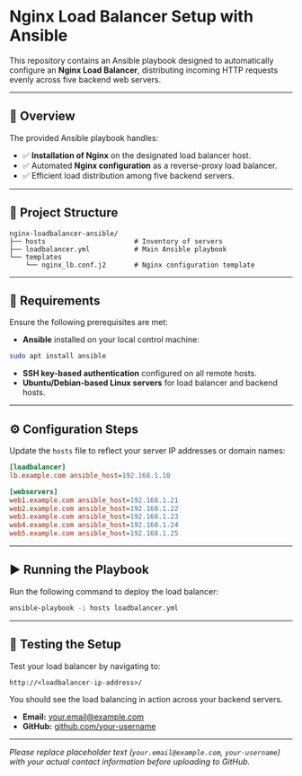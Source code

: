 
# Nginx Load Balancer Setup with Ansible

This repository contains an Ansible playbook designed to automatically configure an **Nginx Load Balancer**, distributing incoming HTTP requests evenly across five backend web servers.

---

## 📌 Overview

The provided Ansible playbook handles:

- ✅ **Installation of Nginx** on the designated load balancer host.
- ✅ Automated **Nginx configuration** as a reverse-proxy load balancer.
- ✅ Efficient load distribution among five backend servers.

---

## 🚀 Project Structure

```
nginx-loadbalancer-ansible/
├── hosts                      # Inventory of servers
├── loadbalancer.yml           # Main Ansible playbook
└── templates
    └── nginx_lb.conf.j2       # Nginx configuration template
```

---

## 🔧 Requirements

Ensure the following prerequisites are met:

- **Ansible** installed on your local control machine:

```bash
sudo apt install ansible
```

- **SSH key-based authentication** configured on all remote hosts.
- **Ubuntu/Debian-based Linux servers** for load balancer and backend hosts.

---

## ⚙️ Configuration Steps

Update the `hosts` file to reflect your server IP addresses or domain names:

```ini
[loadbalancer]
lb.example.com ansible_host=192.168.1.10

[webservers]
web1.example.com ansible_host=192.168.1.21
web2.example.com ansible_host=192.168.1.22
web3.example.com ansible_host=192.168.1.23
web4.example.com ansible_host=192.168.1.24
web5.example.com ansible_host=192.168.1.25
```

---

## ▶️ Running the Playbook

Run the following command to deploy the load balancer:

```bash
ansible-playbook -i hosts loadbalancer.yml
```

---

## 🧪 Testing the Setup

Test your load balancer by navigating to:

```
http://<loadbalancer-ip-address>/
```

You should see the load balancing in action across your backend servers.



- **Email:** your.email@example.com  
- **GitHub:** [github.com/your-username](https://github.com/your-username)

---

*Please replace placeholder text (`your.email@example.com`, `your-username`) with your actual contact information before uploading to GitHub.*
